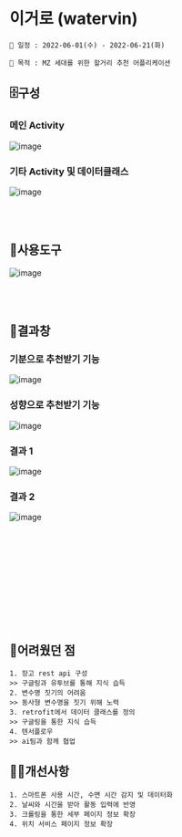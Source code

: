 # 이거로 (watervin)
 
```
📅 일정 : 2022-06-01(수) - 2022-06-21(화)

🤔 목적 : MZ 세대를 위한 할거리 추천 어플리케이션
```

## 🗄구성
### 메인 Activity 
![image](https://user-images.githubusercontent.com/84309114/178247762-f5cabed8-2fac-4174-960d-116875f76b15.png)

### 기타 Activity 및 데이터클래스
![image](https://user-images.githubusercontent.com/84309114/178247886-261b0b61-631d-447d-9ef8-82ed753e02b8.png)


<br>
<br>

## 🗽사용도구
![image](https://user-images.githubusercontent.com/84309114/178248049-82ed21bd-068e-4f84-987c-d1acd51171e5.png)

<br>
<br>

## 📱결과창 

### 기분으로 추천받기 기능
![image](https://user-images.githubusercontent.com/84309114/178248129-7566ad51-4bf1-41ff-9301-ddd72551955d.png)


### 성향으로 추천받기 기능
![image](https://user-images.githubusercontent.com/84309114/178248272-49d150b6-4881-4206-ba4a-e0338d819cd8.png)

### 결과 1
![image](https://user-images.githubusercontent.com/84309114/178248307-b9e6d41b-b6c0-4cde-bb5b-61f17dc1df14.png)

### 결과 2
![image](https://user-images.githubusercontent.com/84309114/178248333-30174101-f801-4ec3-8958-5b8dc221bcc7.png)


<br><br>

<br><br>
------------
<br><br>


## 🥲어려웠던 점

```
1. 장고 rest api 구성
>> 구글링과 유투브를 통해 지식 습득
2. 변수명 짓기의 어려움
>> 동사형 변수명을 짓기 위해 노력
3. retrofit에서 데이터 클래스를 정의
>> 구글링을 통한 지식 습득
4. 텐서플로우
>> ai팀과 함께 협업
```

## 👊🏻개선사항
```
1. 스마트폰 사용 시간, 수면 시간 감지 및 데이터화
2. 날씨와 시간을 받아 활동 입력에 반영 
3. 크롤링을 통한 세부 페이지 정보 확장
4. 위치 서비스 페이지 정보 확장
```


